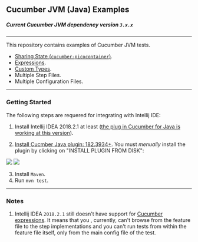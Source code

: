 ## Cucumber JVM (Java) Examples
##### Current Cucumber JVM dependency version `3.x.x`
----
This repository contains examples of Cucumber JVM tests.

* [Sharing State (`cucumber-picocontainer`)](https://docs.cucumber.io/cucumber/state/).
* [Expressions](https://docs.cucumber.io/cucumber/cucumber-expressions/).
* [Custom Types](https://docs.cucumber.io/cucumber/cucumber-expressions/).
* Multiple Step Files.
* Multiple Configuration Files.

----

### Getting Started
The following steps are requered for integrating with Intellij IDE: 
1. Install Intellij IDEA 2018.2.1 at least ([the plug in Cucumber for Java is working at this version](https://youtrack.jetbrains.com/issue/IDEA-192612)).

2. [Install  Cucmber Java plugin: 182.3934+](https://plugins.jetbrains.com/plugin/7212-cucumber-for-java). You must _menually_ install the plugin by clicking on "INSTALL PLUGIN FROM DISK":

![](https://i.imgur.com/Qux06AZ.jpg)
![](https://i.imgur.com/k5dCiNM.jpg)

3. Install `Maven`.
4. Run `mvn test`.

----

### Notes
1. Intellij IDEA `2018.2.1` still doesn't have support for [Cucumber expressions](https://youtrack.jetbrains.com/issue/IDEA-193111). It means that you , currently, can't browse from the feature file to the step implementations and you can't run tests from within the feature file itself, only from the main config file of the test.

